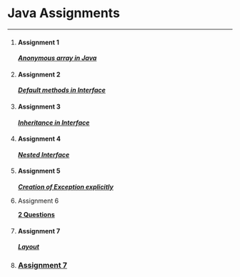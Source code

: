 # Java Assignments
---
1. #### Assignment 1
	**_[Anonymous array in Java](Anonumous_Array)_**

1. #### Assignment 2
	**_[Default methods in Interface](https://github.com/milankshatri/Java/tree/master/Assignment/Default%20methods%20in%20Interface)_**

1. #### Assignment 3
	**_[Inheritance in Interface](https://github.com/milankshatri/Java/tree/master/Assignment/Inheritance%20In%20Interface)_**

1. #### Assignment 4
	**_[Nested Interface](https://github.com/milankshatri/Java/tree/master/Assignment/Nested%20Interface)_**

1. #### Assignment  5
	**_[Creation of Exception explicitly](https://github.com/milankshatri/Java/tree/master/Assignment/Creation%20of%20Exception%20Explictly)_**

1. Assignment 6
	
	__[2 Questions](Questions)__

1. #### Assignment 7
    **_[Layout](Layout)_**
    
1. ### [Assignment 7](Assignment_7)
